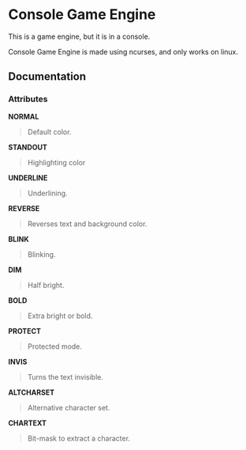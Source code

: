 # Console Game Engine
This is a game engine, but it is in a console.

Console Game Engine is made using ncurses, and only works on linux.

## Documentation
### Attributes
**NORMAL**  
> Default color.

**STANDOUT**  
> Highlighting color

**UNDERLINE**  
> Underlining.

**REVERSE**  
> Reverses text and background color.

**BLINK**  
> Blinking.

**DIM**  
> Half bright.

**BOLD**  
> Extra bright or bold.

**PROTECT**  
> Protected mode.

**INVIS**  
> Turns the text invisible.

**ALTCHARSET**  
> Alternative character set.

**CHARTEXT**  
> Bit-mask to extract a character.
